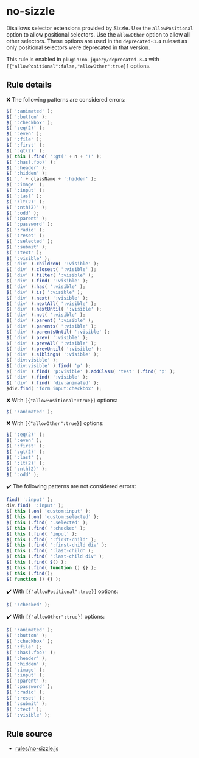 # no-sizzle

Disallows selector extensions provided by Sizzle. Use the `allowPositional` option to allow positional selectors. Use the `allowOther` option to allow all other selectors. These options are used in the `deprecated-3.4` ruleset as only positional selectors were deprecated in that version.

This rule is enabled in `plugin:no-jquery/deprecated-3.4` with `[{"allowPositional":false,"allowOther":true}]` options.

## Rule details

❌ The following patterns are considered errors:
```js
$( ':animated' );
$( ':button' );
$( ':checkbox' );
$( ':eq(2)' );
$( ':even' );
$( ':file' );
$( ':first' );
$( ':gt(2)' );
$( this ).find( ':gt(' + n + ')' );
$( ':has(.foo)' );
$( ':header' );
$( ':hidden' );
$( '.' + className + ':hidden' );
$( ':image' );
$( ':input' );
$( ':last' );
$( ':lt(2)' );
$( ':nth(2)' );
$( ':odd' );
$( ':parent' );
$( ':password' );
$( ':radio' );
$( ':reset' );
$( ':selected' );
$( ':submit' );
$( ':text' );
$( ':visible' );
$( 'div' ).children( ':visible' );
$( 'div' ).closest( ':visible' );
$( 'div' ).filter( ':visible' );
$( 'div' ).find( ':visible' );
$( 'div' ).has( ':visible' );
$( 'div' ).is( ':visible' );
$( 'div' ).next( ':visible' );
$( 'div' ).nextAll( ':visible' );
$( 'div' ).nextUntil( ':visible' );
$( 'div' ).not( ':visible' );
$( 'div' ).parent( ':visible' );
$( 'div' ).parents( ':visible' );
$( 'div' ).parentsUntil( ':visible' );
$( 'div' ).prev( ':visible' );
$( 'div' ).prevAll( ':visible' );
$( 'div' ).prevUntil( ':visible' );
$( 'div' ).siblings( ':visible' );
$( 'div:visible' );
$( 'div:visible' ).find( 'p' );
$( 'div' ).find( 'p:visible' ).addClass( 'test' ).find( 'p' );
$( 'div' ).find( ':visible' );
$( 'div' ).find( 'div:animated' );
$div.find( 'form input:checkbox' );
```
❌ With `[{"allowPositional":true}]` options:
```js
$( ':animated' );
```
❌ With `[{"allowOther":true}]` options:
```js
$( ':eq(2)' );
$( ':even' );
$( ':first' );
$( ':gt(2)' );
$( ':last' );
$( ':lt(2)' );
$( ':nth(2)' );
$( ':odd' );
```

✔️ The following patterns are not considered errors:
```js
find( ':input' );
div.find( ':input' );
$( this ).on( 'custom:input' );
$( this ).on( 'custom:selected' );
$( this ).find( '.selected' );
$( this ).find( ':checked' );
$( this ).find( 'input' );
$( this ).find( ':first-child' );
$( this ).find( ':first-child div' );
$( this ).find( ':last-child' );
$( this ).find( ':last-child div' );
$( this ).find( $() );
$( this ).find( function () {} );
$( this ).find();
$( function () {} );
```
✔️ With `[{"allowPositional":true}]` options:
```js
$( ':checked' );
```
✔️ With `[{"allowOther":true}]` options:
```js
$( ':animated' );
$( ':button' );
$( ':checkbox' );
$( ':file' );
$( ':has(.foo)' );
$( ':header' );
$( ':hidden' );
$( ':image' );
$( ':input' );
$( ':parent' );
$( ':password' );
$( ':radio' );
$( ':reset' );
$( ':submit' );
$( ':text' );
$( ':visible' );
```
## Rule source

* [rules/no-sizzle.js](../rules/no-sizzle.js)
